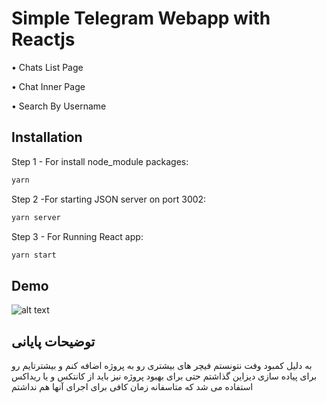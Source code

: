 # Simple Telegram Webapp with Reactjs

• Chats List Page

• Chat Inner Page

• Search By Username

## Installation

Step 1 - For install node_module packages:

```bash
yarn
```

Step 2 -For starting JSON server on port 3002:

```bash
yarn server
```

Step 3 - For Running React app:

```bash
yarn start
```

## Demo

![alt text](https://s2.uupload.ir/files/screenshot_from_2023-02-07_00-52-49_2gpd.png)

## توضیحات پایانی

به دلیل کمبود وفت نتونستم فیچر های بیشتری رو به پروژه اضافه کنم و بیشترتایم رو برای پیاده سازی دیزاین گذاشتم
حتی برای بهبود پروژه نیز باید از کانتکس و یا ریداکس استفاده می شد که متاسفانه زمان کافی برای اجرای آنها هم نداشتم
